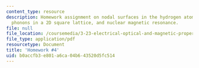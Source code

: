 ```yaml
---
content_type: resource
description: Homework assignment on nodal surfaces in the hydrogen atom, acoustic
  phonons in a 2D square lattice, and nuclear magnetic resonance.
file: null
file_location: /coursemedia/3-23-electrical-optical-and-magnetic-properties-of-materials-fall-2007/b0accfb3e801a6ca04b643520d5fc514_ps4.pdf
file_type: application/pdf
resourcetype: Document
title: 'Homework #4'
uid: b0accfb3-e801-a6ca-04b6-43520d5fc514
---
```

